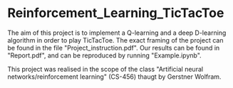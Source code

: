 # Reinforcement_Learning_TicTacToe
The aim of this project is to implement a Q-learning and a deep D-learning algorithm in order to play TicTacToe.
The exact framing of the project can be found in the file "Project_instruction.pdf".
Our results can be found in "Report.pdf", and can be reproduced by running "Example.ipynb".

This project was realised in the scope of the class "Artificial neural networks/reinforcement learning" (CS-456) thaugt by Gerstner Wolfram.